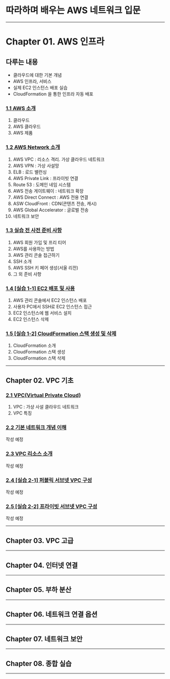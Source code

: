 
# 따라하며 배우는 AWS 네트워크 입문

---

# Chapter 01. AWS 인프라

## 다루는 내용
- 클라우드에 대한 기본 개념
- AWS 인프라, 서비스
- 실제 EC2 인스턴스 배포 실습
- CloudFormation 을 통한 인프라 자동 배포

### <a href="Chapter 01. AWS 인프라/1.1 AWS 소개.md" target="_blank">1.1 AWS 소개</a>
1) 클라우드
2) AWS 클라우드
3) AWS 제품

### <a href="Chapter 01. AWS 인프라/1.2 AWS Network 소개.md" target="_blank">1.2 AWS Network 소개</a>
1) AWS VPC : 리소스 격리. 가상 클라우드 네트워크
2) AWS VPN : 가상 사설망
3) ELB : 로드 밸런싱
4) AWS Private Link : 프라이빗 연결
5) Route 53 : 도메인 네임 시스템
6) AWS 전송 게이트웨이 : 네트워크 확장
7) AWS Direct Connect : AWS 전용 연결
8) ASW CloudFront : CDN(콘텐츠 전송, 캐시)
9) AWS Global Accelerator : 글로벌 전송
10) 네트워크 보안

### <a href="Chapter 01. AWS 인프라/1.3 실습 전 사전 준비 사항.md" target="_blank">1.3 실습 전 사전 준비 사항</a>
1) AWS 회원 가입 및 프리 티어
2) AWS를 사용하는 방법
3) AWS 관리 콘솔 접근하기
4) SSH 소개
5) AWS SSH 키 페어 생성(서울 리전)
6) 그 외 준비 사항

### <a href="Chapter 01. AWS 인프라/1.4 [실습 1-1] EC2 배포 및 사용.md" target="_blank">1.4 [실습 1-1] EC2 배포 및 사용</a>
1) AWS 관리 콘솔에서 EC2 인스턴스 배포
2) 사용자 PC에서 SSH로 EC2 인스턴스 접근
3) EC2 인스턴스에 웹 서비스 설치
4) EC2 인스턴스 삭제

### <a href="Chapter 01. AWS 인프라/1.5 [실습 1-2] CloudFormation 스택 생성 및 삭제.md" target="_blank">1.5 [실습 1-2] CloudFormation 스택 생성 및 삭제</a>
1) CloudFormation 소개
2) CloudFormation 스택 생성
3) CloudFormation 스택 삭제

---

## Chapter 02. VPC 기초

### <a href="Chapter 02. VPC 기초/2.1 VPC(Virtual Private Cloud).md" target="_blank">2.1 VPC(Virtual Private Cloud)</a>
1) VPC : 가상 사설 클라우드 네트워크
2) VPC 특징

### <a href="Chapter 02. VPC 기초/2.2 기본 네트워크 개념 이해.md" target="_blank">2.2 기본 네트워크 개념 이해</a>
작성 예정

### <a href="Chapter 02. VPC 기초/2.3 VPC 리소스 소개.md" target="_blank">2.3 VPC 리소스 소개</a>
작성 예정

### <a href="Chapter 02. VPC 기초/2.4 [실습 2-1] 퍼블릭 서브넷 VPC 구성.md" target="_blank">2.4 [실습 2-1] 퍼블릭 서브넷 VPC 구성</a>
작성 예정

### <a href="Chapter 02. VPC 기초/2.5 [실습 2-2] 프라이빗 서브넷 VPC 구성.md" target="_blank">2.5 [실습 2-2] 프라이빗 서브넷 VPC 구성</a>
작성 예정

---

## Chapter 03. VPC 고급

---

## Chapter 04. 인터넷 연결

---

## Chapter 05. 부하 분산

---

## Chapter 06. 네트워크 연결 옵션

---

## Chapter 07. 네트워크 보안

---

## Chapter 08. 종합 실습

---
